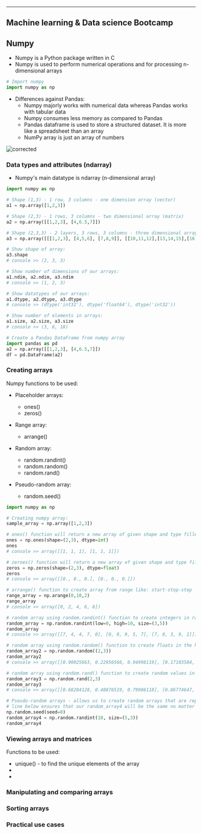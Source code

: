 ----------------------------------------
Machine learning & Data science Bootcamp
----------------------------------------

## Numpy

   * Numpy is a Python package written in C
   * Numpy is used to perform numerical operations and for processing n-dimensional arrays

```python
# Import numpy
import numpy as np
```

   * Differences against Pandas:
      * Numpy majorly works with numerical data whereas Pandas works with tabular data
      * Numpy consumes less memory as compared to Pandas
      * Pandas dataframe is used to store a structured dataset. It is more like a spreadsheet than an array
      * NumPy array is just an array of numbers
      
![corrected](https://user-images.githubusercontent.com/74961891/169285813-a9ada68a-3a51-4e05-ad72-78795149791a.png)
 
### Data types and attributes (ndarray)

   * Numpy's main datatype is ndarray (n-dimensional array)

```python
import numpy as np

# Shape (1,3) - 1 row, 3 columns - one dimension array (vector)
a1 = np.array([1,2,3])

# Shape (2,3) - 1 rows, 3 columns - two dimensional array (matrix)
a2 = np.array([[1,2,3], [4,6.5,7]])

# Shape (2,3,3) - 2 layers, 3 rows, 3 columns - three dimensional array (matrix)
a3 = np.array([[[1,2,3], [4,5,6], [7,8,9]], [[10,11,12],[13,14,15],[16,17,18]]])

# Show shape of array:
a3.shape
# console >> (2, 3, 3)

# Show number of dimensions of our arrays:
a1.ndim, a2.ndim, a3.ndim
# console >> (1, 2, 3)

# Show datatypes of our arrays:
a1.dtype, a2.dtype, a3.dtype
# console >> (dtype('int32'), dtype('float64'), dtype('int32'))

# Show number of elements in arrays:
a1.size, a2.size, a3.size
# console >> (3, 6, 18)

# Create a Pandas DataFrame from numpy array 
import pandas as pd
a2 = np.array([[1,2,3], [4,6.5,7]])
df = pd.DataFrame(a2)
```


### Creating arrays
Numpy functions to be used:

   * Placeholder arrays:
     * ones()
     * zeros()
        

   * Range array:
     * arrange()
   

   * Random array:
     * random.randint()
     * random.random()
     * random.rand()
     

   * Pseudo-random array:
     * random.seed()
     
```python
import numpy as np

# Creating numpy array:
sample_array = np.array([1,2,3])

# ones() function will return a new array of given shape and type filled with ones
ones = np.ones(shape=(2,3), dtype=int)
ones
# console >> array([[1, 1, 1], [1, 1, 1]])

# zeroes() function will return a new array of given shape and type filled with zeros
zeros = np.zeros(shape=(2,3), dtype=float)
zeros
# console >> array([[0., 0., 0.], [0., 0., 0.]])

# arrange() function to create array from range like: start-stop-step
range_array = np.arange(0,10,2)
range_array
# console >> array([0, 2, 4, 6, 8])

# random array using random.randint() function to create integers in range from low to high
random_array = np.random.randint(low=0, high=10, size=(3,5))
random_array
# console >> array([[7, 4, 4, 7, 0], [0, 0, 9, 5, 7], [7, 8, 3, 9, 1]])

# random array using random.random() function to create floats in the half-open interval from 0 to 1
random_array2 = np.random.random((2,3))
random_array2
# console >> array([[0.90025663, 0.22956566, 0.94998119], [0.17103584, 0.86062334, 0.20246913]])

# random array using random.rand() function to create random values in the given shape
random_array3 = np.random.rand(2,3)
random_array3
# console >> array([[0.68284128, 0.48876519, 0.79986118], [0.86774647, 0.13287731, 0.5262673 ]])

# Pseudo-random arrays - allows us to create random arrays that are reproducable 
# line below ensures that our random_array4 will be the same no matter how many times we will run this command :) 
np.random.seed(seed=0)
random_array4 = np.random.randint(10, size=(5,3))
random_array4
```

### Viewing arrays and matrices
Functions to be used:

 * unique() - to find the unique elements of the array
 * 
 * 

### Manipulating and comparing arrays


### Sorting arrays


### Practical use cases

